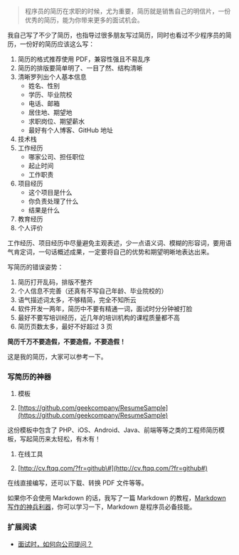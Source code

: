 > 程序员的简历在求职的时候，尤为重要，简历就是销售自己的明信片，一份优秀的简历，能为你带来更多的面试机会。

我自己写了不少了简历，也指导过很多朋友写过简历，同时也看过不少程序员的简历，一份好的简历应该这么写：

1. 简历的格式推荐使用 PDF，兼容性强且不易乱序
2. 简历的排版要简单明了、一目了然、结构清晰
3. 清晰罗列出个人基本信息
   * 姓名、性别
   * 学历、毕业院校
   * 电话、邮箱
   * 居住地、期望地
   * 求职岗位、期望薪水
   * 最好有个人博客、GitHub 地址
4. 技术栈
5. 工作经历
   * 哪家公司、担任职位
   * 起止时间
   * 工作职责
6. 项目经历
   * 这个项目是什么
   * 你负责处理了什么
   * 结果是什么
7. 教育经历
8. 个人评价

工作经历、项目经历中尽量避免主观表述，少一点语义词、模糊的形容词，要用语气肯定词，一句话概述成果，一定要将自己的优势和期望明晰地表达出来。

写简历的错误姿势：

1. 简历打开乱码，排版不整齐
2. 个人信息不完善（还真有不写自己年龄、毕业院校的）
3. 语气描述词太多，不够精简，完全不知所云
4. 软件开发一两年，简历中不要有精通一词，面试时分分钟被打脸
5. 最好不要写培训经历，近几年的培训机构的课程质量都不高
6. 简历页数太多，最好不好超过 3 页

**简历千万不要造假，不要造假，不要造假！**


这是我的简历，大家可以参考一下。

### 写简历的神器

1. 模板

2. [https://github.com/geekcompany/ResumeSample](https://github.com/geekcompany/ResumeSample)

这份模板中包含了 PHP、iOS、Android、Java、前端等等之类的工程师简历模板，写起简历来太轻松，有木有！

1. 在线工具

2. [http://cv.ftqq.com/?fr=github\#](http://cv.ftqq.com/?fr=github#)

在线直接编写，还可以下载、转换 PDF 文件等等。

如果你不会使用 Markdown 的话，我写了一篇 Markdown 的教程，[Markdown 写作的神兵利器](https://www.jianshu.com/p/9f900104f17c)，你可以学习一下，Markdown 是程序员必备技能。

### 扩展阅读

* [面试时，如何向公司提问？](http://www.ruanyifeng.com/blog/2012/08/questions_you_need_to_ask_in_an_interview.html)



